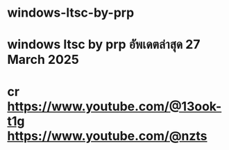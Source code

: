 # windows-ltsc-by-prp
# windows ltsc by prp อัพเดตล่าสุด 27 March 2025 
# cr https://www.youtube.com/@13ook-t1g https://www.youtube.com/@nzts

